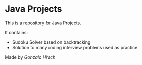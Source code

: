 # Java Projects

This is a repository for Java Projects.

It contains:
 - Sudoku Solver based on backtracking
 - Solution to many coding interview problems used as practice

Made by *Gonzalo Hirsch*

